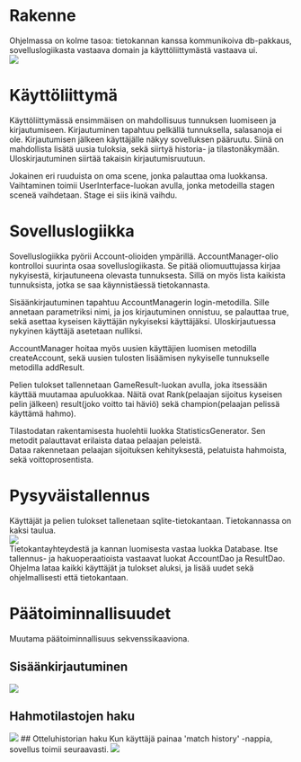# Rakenne
Ohjelmassa on kolme tasoa: tietokannan kanssa kommunikoiva db-pakkaus, sovelluslogiikasta vastaava domain ja käyttöliittymästä vastaava ui.  
<img src="https://yuml.me/5761a52c.png">

# Käyttöliittymä

Käyttöliittymässä ensimmäisen on mahdollisuus tunnuksen luomiseen ja kirjautumiseen. Kirjautuminen tapahtuu pelkällä tunnuksella, salasanoja ei ole. Kirjautumisen jälkeen käyttäjälle näkyy sovelluksen pääruutu. Siinä on mahdollista lisätä uusia tuloksia, sekä siirtyä historia- ja tilastonäkymään. Uloskirjautuminen siirtää takaisin kirjautumisruutuun.  

Jokainen eri ruuduista on oma scene, jonka palauttaa oma luokkansa. Vaihtaminen toimii UserInterface-luokan avulla, jonka metodeilla stagen sceneä vaihdetaan. Stage ei siis ikinä vaihdu.

# Sovelluslogiikka 
Sovelluslogiikka pyörii Account-olioiden ympärillä. AccountManager-olio kontrolloi suurinta osaa sovelluslogiikasta. Se pitää oliomuuttujassa kirjaa nykyisestä, kirjautuneena olevasta tunnuksesta. Sillä on myös lista kaikista tunnuksista, jotka se saa käynnistäessä tietokannasta.  

Sisäänkirjautuminen tapahtuu AccountManagerin login-metodilla. Sille annetaan parametriksi nimi, ja jos kirjautuminen onnistuu, se palauttaa true, sekä asettaa kyseisen käyttäjän nykyiseksi käyttäjäksi. Uloskirjautuessa nykyinen käyttäjä asetetaan nulliksi.  

AccountManager hoitaa myös uusien käyttäjien luomisen metodilla createAccount, sekä uusien tulosten lisäämisen nykyiselle tunnukselle metodilla addResult.  

Pelien tulokset tallennetaan GameResult-luokan avulla, joka itsessään käyttää muutamaa apuluokkaa. Näitä ovat Rank(pelaajan sijoitus kyseisen pelin jälkeen) result(joko voitto tai häviö) sekä champion(pelaajan pelissä käyttämä hahmo).    

Tilastodatan rakentamisesta huolehtii luokka StatisticsGenerator. Sen metodit palauttavat erilaista dataa pelaajan peleistä.  
Dataa rakennetaan pelaajan sijoituksen kehityksestä, pelatuista hahmoista, sekä voittoprosentista.







# Pysyväistallennus
Käyttäjät ja pelien tulokset tallenetaan sqlite-tietokantaan. Tietokannassa on kaksi taulua.   
<img src="https://yuml.me/06e7c847.png">  
Tietokantayhteydestä ja kannan luomisesta vastaa luokka Database. Itse tallennus- ja hakuoperaatioista vastaavat luokat AccountDao ja ResultDao. Ohjelma lataa kaikki käyttäjät ja tulokset aluksi, ja lisää uudet sekä ohjelmallisesti että tietokantaan.

# Päätoiminnallisuudet
Muutama päätoiminnallisuus sekvenssikaaviona.
## Sisäänkirjautuminen
<img src="https://i.imgur.com/oZgLAsx.png">

## Hahmotilastojen haku
<img src="https://i.imgur.com/1Fsx9Vq.png">
## Otteluhistorian haku
Kun käyttäjä painaa 'match history' -nappia, sovellus toimii seuraavasti.
<img src="https://i.imgur.com/YZoY5rR.png">



